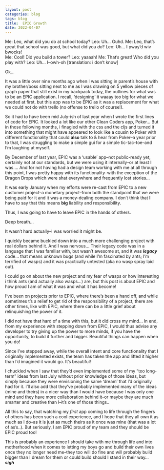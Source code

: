 ```yaml
---
layout: post  
categories: blog  
tags: blog  
title:  EPIC Growth
date: 2022-04-07
---
```


Me:  Leo, what did you do at school today?
Leo: Uh… Guhd.
Me:  Leo, that’s great that school was good, but what did you *do*?
Leo: Uh… I pway’d wiv bwocks!  
Me:  Cool!  Did you build a tower?
Leo:  yaaaah!
Me:  That’s great!  Who did you play with?
Leo: Uh…  I–owh-oh \[translation: i don’t know]

Ok…

It was a little over nine months ago when I was sitting in parent’s house with my brother/boss sitting next to me as I was drawing on 5 yellow pieces of graph paper that still exist in my backpack today, the outlines for what was to be an EPIC application.  I recall, ‘designing’ it waaay too big for what we needed at first, but this app was to be EPIC as it was a replacement for what we could not do with trello (no offense to trello of course!).

So it had to have been mid July-ish of last year when I wrote the first lines of code for EPIC.  It looked a lot like our other Clean Coders app, Poker…  But in those following months, i finagled with the css and the cljs and turned it into something that might have appeared to look like a cousin to Poker with different functionality that could **also** talk to & hear from Poker–a year prior to that, I was struggling to make a simple gui for a simple tic-tac-toe–and I’m laughing at myself.

By December of last year, EPIC was a ‘usable’ app–not public-ready yet, certainly not at our standards, but we were using it internally–or at least I was....  And for not having had a design team working with me at all through this point, I was pretty happy with its functionality–with the exception of the Dragon Drops which were shat everywhere and frequently lost stories...

It was early January when my efforts were re-cast from EPIC to a new customer project–a monetary project–from both the standpoint that we were being paid for it and it was a money-dealing company.   I don’t think that I have to say that this means **big** liability and responsibility.

Thus, I was going to have to leave EPIC in the hands of others.

Deep breath…

It wasn’t hard actually–I was worried it might be.

I quickly became buckled down into a much more challenging project with real dollars behind it.  And I was nervous…  Their legacy code was in a language that I was familiar with, but wasn’t awesome at, and it was ***legacy*** code…  that means unknown bugs (and while I’m fascinated by ants; I’m terrified of wasps) and it was practically untested (aka no wasp spray laid out).

I could go on about the new project and my fear of wasps or how interesting i think ants (and actually also wasps…) are, but this post is about EPIC and how proud I am of what it was and what it has become!

I’ve been on projects prior to EPIC, where there’s been a hand off, and while sometimes t’s a relief to get rid of the responsibility of a project, there are other times, like with EPIC, where there can be a little grief about relinquishing the power of it.

I did not have that hard of a time with this, but it did cross my mind… In end, from my experience with stepping down from EPIC, I would thus advise any developer to try giving up the power to more minds, if you have the opportunity, to build it further and bigger.  Beautiful things can happen when you do!

Since I’ve stepped away, while the overall intent and core functionality that I originally implemented exists, the team has taken the app and lifted it higher than I’d imagined it would go.  It’s beautiful!

I chuckled when I saw that they’d even implemented some of my “too long-term” ideas from last July without prior knowledge of those ideas, but simply because they were envisioning the same ‘dream’ that I’d originally had for it.  I’ll also add that they’ve probably implemented many of the ideas (mine and theirs) in a nicer way than I would have because I was only one mind and they have more collaboration behind it–or maybe they are much smarter and creative than I–it’s one of those things..

All this to say, that watching my *first* app coming to life through the fingers of others has been such a cool experience, and I hope that they all own it as much as I do–as it is just as much theirs as it once was mine (that was a lot of as’s..).  But seriously, I am EPIC proud of my team and they should be EPIC proud too!

This is probably an experience I should take with me through life and into motherhood when it comes to letting my boys go and build their own lives once they no longer need me–they too will do fine and will probably build bigger than I dream for them or could build should I stand in their way…  ***sigh***

